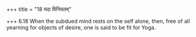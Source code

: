 +++
title = "18 यदा विनियतम्"

+++
6.18 When the subdued mind rests on the self alone, then, free of all
yearning for objects of desire, one is said to be fit for Yoga.
